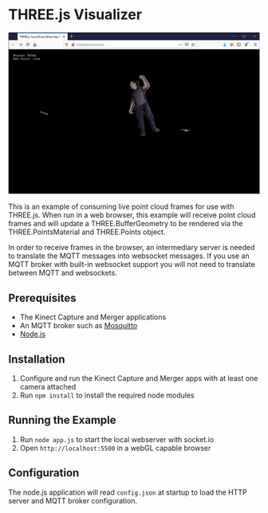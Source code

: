 # THREE.js Visualizer

![Webgl Screenshot](./webgl-screenshot.jpg)

This is an example of consuming live point cloud frames for use with THREE.js. When run in a web browser, this example will receive point cloud frames and will update a THREE.BufferGeometry to be rendered via the THREE.PointsMaterial and THREE.Points object.

In order to receive frames in the browser, an intermediary server is needed to translate the MQTT messages into websocket messages. If you use an MQTT broker with built-in websocket support you will not need to translate between MQTT and websockets.


## Prerequisites

* The Kinect Capture and Merger applications
* An MQTT broker such as [Mosquitto](https://mosquitto.org)
* [Node.js](https://nodejs.org/)


## Installation

1. Configure and run the Kinect Capture and Merger apps with at least one camera attached
1. Run `npm install` to install the required node modules


## Running the Example

1. Run `node app.js` to start the local webserver with socket.io
1. Open `http://localhost:5500` in a webGL capable browser


## Configuration

The node.js application will read `config.json` at startup to load the HTTP server and MQTT broker configuration.
